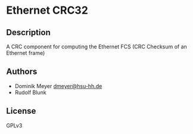 # Ethernet CRC32

## Description

A CRC component for computing the Ethernet FCS (CRC Checksum of an Ethernet frame)

## Authors

- Dominik Meyer <dmeyer@hsu-hh.de>
- Rudolf Blunk


## License

GPLv3